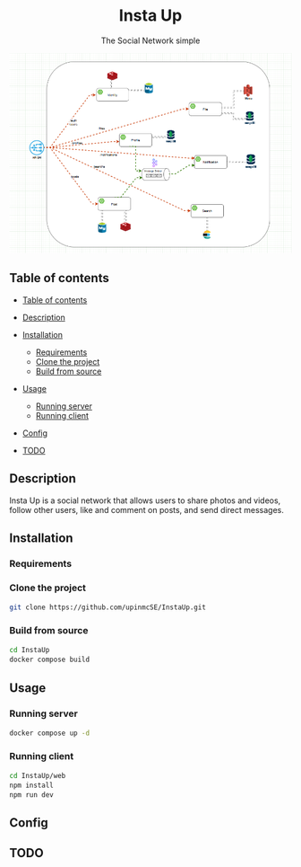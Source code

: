 <h1 align="center">Insta Up</h1>
<p align="center">
    The Social Network simple
</p>

<img src="docs/microservice.png" alt="Screenshot of Diagram" />

<a name="table-of-contents"></a>

## Table of contents
-   [Table of contents](#table-of-contents)
-   [Description](#description)
-   [Installation](#installation)
    -   [Requirements](#requirements)
    -   [Clone the project](#clone-the-project)
    -   [Build from source](#build-from-source)
-   [Usage](#usage)
    -   [Running server](#running-server)
    -   [Running client](#running-client)
-   [Config](#config)

-   [TODO](#todo)



<a name="description"></a>

## Description
Insta Up is a social network that allows users to share photos and videos, follow other users, like and comment on posts, and send direct messages.

<a name="installation"></a>

## Installation

### Requirements

### Clone the project

```bash
git clone https://github.com/upinmcSE/InstaUp.git
```

### Build from source

```bash
cd InstaUp
docker compose build
```

<a name="usage"></a>

## Usage

### Running server

```bash
docker compose up -d
```

### Running client

```bash
cd InstaUp/web
npm install
npm run dev
```

<a name="config"></a>
## Config

<a name="todo"></a>
## TODO

